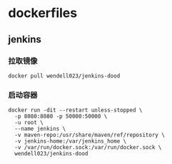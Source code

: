 # dockerfiles

## jenkins
### 拉取镜像
```
docker pull wendell023/jenkins-dood
```

### 启动容器
```
docker run -dit --restart unless-stopped \
  -p 8080:8080 -p 50000:50000 \
  -u root \
  --name jenkins \
  -v maven-repo:/usr/share/maven/ref/repository \
  -v jenkins-home:/var/jenkins_home \
  -v /var/run/docker.sock:/var/run/docker.sock \
  wendell023/jenkins-dood
```